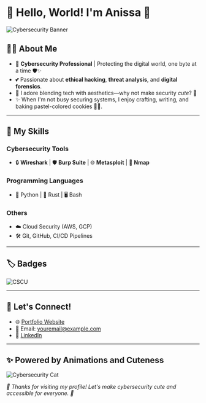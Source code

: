# 🌸 Hello, World! I'm Anissa 🌸  

![Cybersecurity Banner](https://c.tenor.com/W7HK4-Z_EHUAAAAC/cute-anime-hack.gif)  

## 👩‍💻 About Me  
- 🎀 **Cybersecurity Professional** | Protecting the digital world, one byte at a time 🛡️✨  
- 💕 Passionate about **ethical hacking**, **threat analysis**, and **digital forensics**.  
- 🌈 I adore blending tech with aesthetics—why not make security *cute*? 🌸  
- ✨ When I'm not busy securing systems, I enjoy crafting, writing, and baking pastel-colored cookies 🍪💖.  

---

## 💼 My Skills  
### Cybersecurity Tools  
- 🔒 **Wireshark** | 🛡️ **Burp Suite** | 🌐 **Metasploit** | 🧰 **Nmap**  
### Programming Languages  
- 🐍 Python | 🦀 Rust | 🖥️ Bash  
### Others  
- ☁️ Cloud Security (AWS, GCP)  
- 🛠️ Git, GitHub, CI/CD Pipelines  

---

## 🏷️ Badges  

![CSCU](https://img.shields.io/badge/CSCU-Certified%20Secure%20Computer%20User-pink?style=flat-square)  

---

## 🌟 Let's Connect!  
- 🌐 [Portfolio Website](https://yourwebsite.com)  
- 💌 Email: [youremail@example.com](mailto:youremail@example.com)  
- 🌷 [LinkedIn](https://linkedin.com/in/yourusername)  

---

## ✨ Powered by Animations and Cuteness  
![Cybersecurity Cat](https://c.tenor.com/4zjzoqEPdJkAAAAC/cute-hacker.gif)  

_🌸 Thanks for visiting my profile! Let's make cybersecurity cute and accessible for everyone. 💖_  
